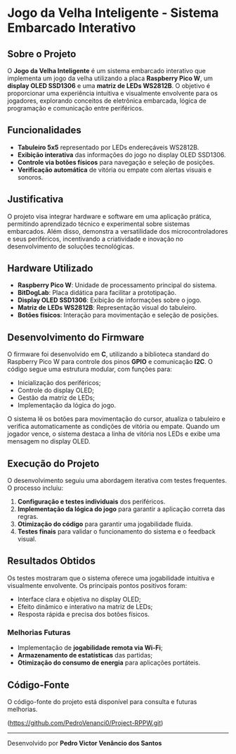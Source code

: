 # Jogo da Velha Inteligente - Sistema Embarcado Interativo

## Sobre o Projeto
O **Jogo da Velha Inteligente** é um sistema embarcado interativo que implementa um jogo da velha utilizando a placa **Raspberry Pico W**, um **display OLED SSD1306** e uma **matriz de LEDs WS2812B**. O objetivo é proporcionar uma experiência intuitiva e visualmente envolvente para os jogadores, explorando conceitos de eletrônica embarcada, lógica de programação e comunicação entre periféricos.

## Funcionalidades
- **Tabuleiro 5x5** representado por LEDs endereçáveis WS2812B.
- **Exibição interativa** das informações do jogo no display OLED SSD1306.
- **Controle via botões físicos** para navegação e seleção de posições.
- **Verificação automática** de vitória ou empate com alertas visuais e sonoros.

## Justificativa
O projeto visa integrar hardware e software em uma aplicação prática, permitindo aprendizado técnico e experimental sobre sistemas embarcados. Além disso, demonstra a versatilidade dos microcontroladores e seus periféricos, incentivando a criatividade e inovação no desenvolvimento de soluções tecnológicas.

## Hardware Utilizado
- **Raspberry Pico W**: Unidade de processamento principal do sistema.
- **BitDogLab**: Placa didática para facilitar a prototipação.
- **Display OLED SSD1306**: Exibição de informações sobre o jogo.
- **Matriz de LEDs WS2812B**: Representação visual do tabuleiro.
- **Botões físicos**: Interação para movimentação e seleção de posições.

## Desenvolvimento do Firmware
O firmware foi desenvolvido em **C**, utilizando a biblioteca standard do Raspberry Pico W para controle dos pinos **GPIO** e comunicação **I2C**. O código segue uma estrutura modular, com funções para:
- Inicialização dos periféricos;
- Controle do display OLED;
- Gestão da matriz de LEDs;
- Implementação da lógica do jogo.

O sistema lê os botões para movimentação do cursor, atualiza o tabuleiro e verifica automaticamente as condições de vitória ou empate. Quando um jogador vence, o sistema destaca a linha de vitória nos LEDs e exibe uma mensagem no display OLED.

## Execução do Projeto
O desenvolvimento seguiu uma abordagem iterativa com testes frequentes. O processo incluiu:
1. **Configuração e testes individuais** dos periféricos.
2. **Implementação da lógica do jogo** para garantir a aplicação correta das regras.
3. **Otimização do código** para garantir uma jogabilidade fluida.
4. **Testes finais** para validar o funcionamento do sistema e o feedback visual.

## Resultados Obtidos
Os testes mostraram que o sistema oferece uma jogabilidade intuitiva e visualmente envolvente. Os principais pontos positivos foram:
- Interface clara e objetiva no display OLED;
- Efeito dinâmico e interativo na matriz de LEDs;
- Resposta rápida e precisa dos botões físicos.

### Melhorias Futuras
- Implementação de **jogabilidade remota via Wi-Fi**;
- **Armazenamento de estatísticas** das partidas;
- **Otimização do consumo de energia** para aplicações portáteis.

## Código-Fonte
O código-fonte do projeto está disponível para consulta e futuras melhorias.

(https://github.com/PedroVenanci0/Project-RPPW.git)

---
Desenvolvido por **Pedro Victor Venâncio dos Santos**

